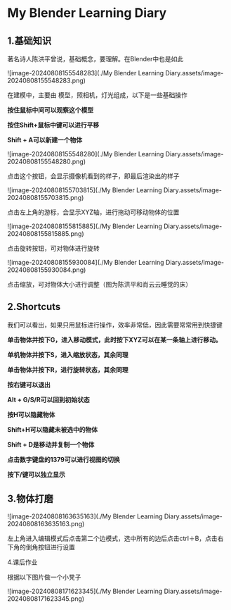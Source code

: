 # My Blender Learning Diary

## 1.基础知识

著名诗人陈洪平曾说，基础概念，要理解。在Blender中也是如此

![image-20240808155548283](./My Blender Learning Diary.assets/image-20240808155548283.png)

在建模中，主要由 模型，照相机，灯光组成，以下是一些基础操作

**按住鼠标中间可以观察这个模型**

**按住Shift+鼠标中键可以进行平移**

**Shift + A可以新建一个物体**

![image-20240808155548280](./My Blender Learning Diary.assets/image-20240808155548280.png)

点击这个按钮，会显示摄像机看到的样子，即最后渲染出的样子



![image-20240808155703815](./My Blender Learning Diary.assets/image-20240808155703815.png)

点击左上角的游标，会显示XYZ轴，进行拖动可移动物体的位置



![image-20240808155815885](./My Blender Learning Diary.assets/image-20240808155815885.png)

点击旋转按钮，可对物体进行旋转



![image-20240808155930084](./My Blender Learning Diary.assets/image-20240808155930084.png)

点击缩放，可对物体大小进行调整（图为陈洪平和肖云云睡觉的床）



## 2.Shortcuts

我们可以看出，如果只用鼠标进行操作，效率非常低，因此需要常常用到快捷键

**单击物体并按下G，进入移动模式，此时按下XYZ可以在某一条轴上进行移动。**

**单机物体并按下S，进入缩放状态，其余同理**

**单击物体并按下R，进行旋转状态，其余同理**

**按右键可以退出**

**Alt + G/S/R可以回到初始状态**

**按H可以隐藏物体**

**Shift+H可以隐藏未被选中的物体**

**Shift + D是移动并复制一个物体**

**点击数字键盘的1379可以进行视图的切换**

**按下/键可以独立显示**



## 3.物体打磨

![image-20240808163635163](./My Blender Learning Diary.assets/image-20240808163635163.png)

左上角进入编辑模式后点击第二个边模式，选中所有的边后点击ctrl＋B，点击右下角的倒角按钮进行设置



4.课后作业

根据以下图片做一个小凳子

![image-20240808171623345](./My Blender Learning Diary.assets/image-20240808171623345.png)
